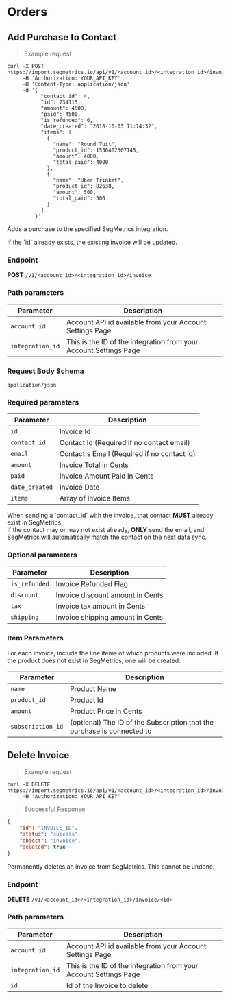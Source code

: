 Orders
===========

Add Purchase to Contact
----------------

> Example request

```shell
curl -X POST https://import.segmetrics.io/api/v1/<account_id>/<integration_id>/invoice
     -H 'Authorization: YOUR_API_KEY'
     -H 'Content-Type: application/json'
     -d '{
           "contact_id": 4,
           "id": 234115,
           "amount": 4500,
           "paid": 4500,
           "is_refunded": 0,
           "date_created": "2018-10-03 11:14:32",
           "items": [
             {
               "name": "Round Tuit",
               "product_id": 1556402307145,
               "amount": 4000,
               "total_paid": 4000
             },
             {
               "name": "Uber Trinket",
               "product_id": 82638,
               "amount": 500,
               "total_paid": 500
             }
           ]
         }'
```

Adds a purchase to the specified SegMetrics integration.

<aside class="notice">
If the `id` already exists, the existing invoice will be updated.
</aside>

### Endpoint

**POST** `/v1/<account_id>/<integration_id>/invoice`

### Path parameters

Parameter | Description
------------- | -------------
`account_id` | Account API id available from your Account Settings Page
`integration_id` | This is the ID of the integration from your Account Settings Page

### Request Body Schema
`application/json`

### Required parameters

Parameter | Description
------------- | -------------
`id` | Invoice Id
`contact_id` | Contact Id (Required if no contact email)
`email` | Contact's Email (Required if no contact id)
`amount` | Invoice Total in Cents
`paid` | Invoice Amount Paid in Cents
`date_created` | Invoice Date
`items` | Array of Invoice Items

<aside class="notice">
When sending a `contact_id` with the invoice, that contact <strong>MUST</strong> already exist in SegMetrics.<br/>
If the contact may or may not exist already, <strong>ONLY</strong> send the email, and SegMetrics will automatically
match the contact on the next data sync.
</aside>

### Optional parameters

Parameter | Description
------------- | -------------
`is_refunded` | Invoice Refunded Flag
`discount` | Invoice discount amount in Cents
`tax` | Invoice tax amount in Cents
`shipping` | Invoice shipping amount in Cents

### Item Parameters

For each invoice, include the line items of which products were included.
If the product does not exist in SegMetrics, one will be created.

Parameter | Description
------------- | -------------
`name` | Product Name
`product_id` | Product Id
`amount` | Product Price in Cents
`subscription_id` | (optional) The ID of the Subscription that the purchase is connected to 


Delete Invoice
----------------

> Example request

```shell
curl -X DELETE https://import.segmetrics.io/api/v1/<account_id>/<integration_id>/invoice/<id>
     -H 'Authorization: YOUR_API_KEY'
```

> Successful Response

```json
{
    "id": "INVOICE_ID",
    "status": "success",
    "object": "invoice",
    "deleted": true
}
```

Permanently deletes an invoice from SegMetrics. This cannot be undone.

### Endpoint

**DELETE** `/v1/<account_id>/<integration_id>/invoice/<id>`

### Path parameters

Parameter | Description
------------- | -------------
`account_id` | Account API id available from your Account Settings Page
`integration_id` | This is the ID of the integration from your Account Settings Page
`id` | Id of the Invoice to delete
